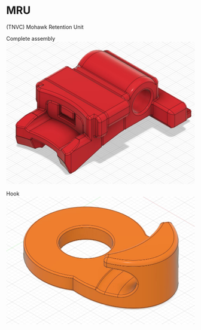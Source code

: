 # MRU
(TNVC) Mohawk Retention Unit

Complete assembly
<img src=https://github.com/fernilab/MRU/blob/main/Assembly.JPG>

Hook
<img src=https://github.com/fernilab/MRU/blob/main/Hook.JPG>
